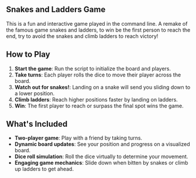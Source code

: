 ## Snakes and Ladders Game
This is a fun and interactive game played in the command line. A remake of the famous game snakes and ladders, to win be the first person to reach the end, try to avoid the snakes and climb ladders to reach victory!

## How to Play
1. **Start the game**: Run the script to initialize the board and players.
2. **Take turns**: Each player rolls the dice to move their player across the board.
3. **Watch out for snakes!**: Landing on a snake will send you sliding down to a lower position.
4. **Climb ladders**: Reach higher positions faster by landing on ladders.
5. **Win**: The first player to reach or surpass the final spot wins the game.

## What's Included
- **Two-player game**: Play with a friend by taking turns.
- **Dynamic board updates**: See your position and progress on a visualized board.
- **Dice roll simulation**: Roll the dice virtually to determine your movement.
- **Engaging game mechanics**: Slide down when bitten by snakes or climb up ladders to get ahead.
